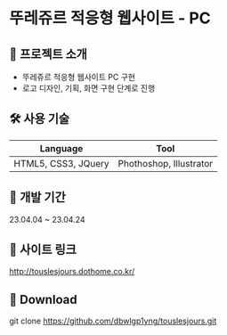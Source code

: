 # 뚜레쥬르 적응형 웹사이트 - PC 


## 📑 프로젝트 소개

- 뚜레쥬르 적응형 웹사이트 PC 구현
- 로고 디자인, 기획, 화면 구현 단계로 진행

## 🛠 사용 기술
| Language | Tool |
| --- | ---|
| HTML5, CSS3, JQuery | Phothoshop, Illustrator |

## 📅 개발 기간
 23.04.04 ~  23.04.24

## 🔗 사이트 링크
http://touslesjours.dothome.co.kr/


## 💼 Download
git clone https://github.com/dbwlgp1yng/touslesjours.git
